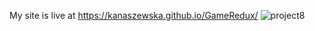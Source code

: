 My site is live at https://kanaszewska.github.io/GameRedux/
![project8](https://user-images.githubusercontent.com/106904594/201994413-b45538fd-1971-4935-9cab-e96ef82a63b4.jpg)
